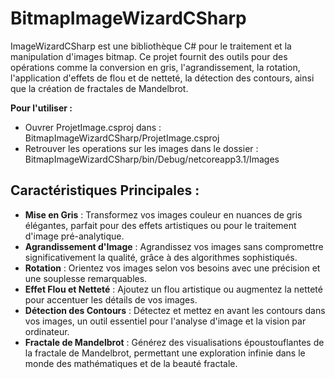 # BitmapImageWizardCSharp
ImageWizardCSharp est une bibliothèque C# pour le traitement et la manipulation d'images bitmap. Ce projet fournit des outils pour des opérations comme la conversion en gris, l'agrandissement, la rotation, l'application d'effets de flou et de netteté, la détection des contours, ainsi que la création de fractales de Mandelbrot. 

**Pour l'utiliser :**
- Ouvrer ProjetImage.csproj dans : BitmapImageWizardCSharp/ProjetImage.csproj
- Retrouver les operations sur les images dans le dossier : BitmapImageWizardCSharp/bin/Debug/netcoreapp3.1/Images

## Caractéristiques Principales :

- **Mise en Gris** : Transformez vos images couleur en nuances de gris élégantes, parfait pour des effets artistiques ou pour le traitement d'image pré-analytique.
- **Agrandissement d'Image** : Agrandissez vos images sans compromettre significativement la qualité, grâce à des algorithmes sophistiqués.
- **Rotation** : Orientez vos images selon vos besoins avec une précision et une souplesse remarquables.
- **Effet Flou et Netteté** : Ajoutez un flou artistique ou augmentez la netteté pour accentuer les détails de vos images.
- **Détection des Contours** : Détectez et mettez en avant les contours dans vos images, un outil essentiel pour l'analyse d'image et la vision par ordinateur.
- **Fractale de Mandelbrot** : Générez des visualisations époustouflantes de la fractale de Mandelbrot, permettant une exploration infinie dans le monde des mathématiques et de la beauté fractale.

